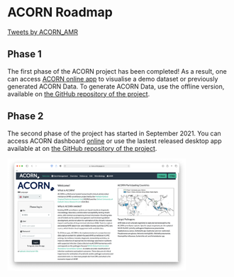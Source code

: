 # ACORN Roadmap

<a class="twitter-timeline" data-width="300" data-height="700" data-theme="dark" href="https://twitter.com/ACORN_AMR?ref_src=twsrc%5Etfw">Tweets by ACORN_AMR</a> <script async src="https://platform.twitter.com/widgets.js" charset="utf-8"></script>

## Phase 1

The first phase of the ACORN project has been completed!
As a result, one can access [ACORN online app](https://moru.shinyapps.io/acornamr/) to visualise a demo dataset or previously generated ACORN Data. To generate ACORN Data, use the offline version, available on [the GitHub repository of the project](https://github.com/ocelhay/ACORN).


## Phase 2

The second phase of the project has started in September 2021.
You can access ACORN dashboard [online](https://moru.shinyapps.io/acorn2/) or use the lastest released desktop app available at on [the GitHub repository of the project](https://github.com/acornamr/acorn-dashboard/releases).

<img src="./images/acorn2-welcome.png" alt="ACORN AMR" width = "80%"/>